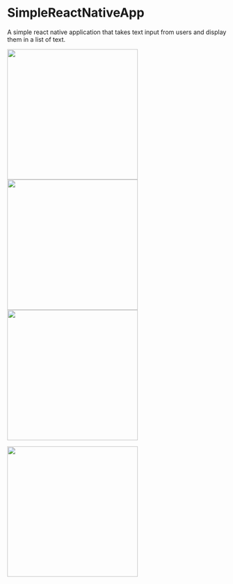 # SimpleReactNativeApp
A simple react native application that takes text input from users and display them in a list of text.
<p><img src="https://user-images.githubusercontent.com/60139290/114704455-891eaa00-9d1e-11eb-9bd2-56ea99d07531.png" width=300/> <img src="https://user-images.githubusercontent.com/60139290/114704526-9d62a700-9d1e-11eb-8500-fd94ea98d946.png" width=300/> <img src="https://user-images.githubusercontent.com/60139290/114704566-a784a580-9d1e-11eb-936c-a4acdd551834.png" width=300/></p>
<p><img src="https://user-images.githubusercontent.com/60139290/114704574-ab182c80-9d1e-11eb-9353-f013088059ca.png" width=300/></p>
